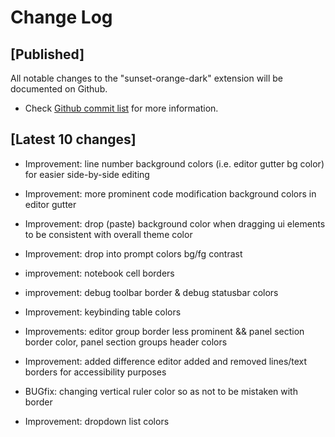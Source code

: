 # Change Log

## [Published]

All notable changes to the "sunset-orange-dark" extension will be documented on Github.

- Check [Github commit list](https://github.com/thekomer/Sunset-orange-VSCode-theme/commits/master) for more information.

## [Latest 10 changes]

- Improvement: line number background colors (i.e. editor gutter bg color) for easier side-by-side editing

- Improvement: more prominent code modification background colors in editor gutter

- Improvement: drop (paste) background color when dragging ui elements to be consistent with overall theme color

- Improvement: drop into prompt colors bg/fg contrast

- improvement: notebook cell borders

- improvement: debug toolbar border & debug statusbar colors

- Improvement: keybinding table colors

- Improvements: editor group border less prominent && panel section border color, panel section groups header colors

- Improvement: added difference editor added and removed lines/text borders for accessibility purposes

- BUGfix: changing vertical ruler color so as not to be mistaken with border

- Improvement: dropdown list colors
